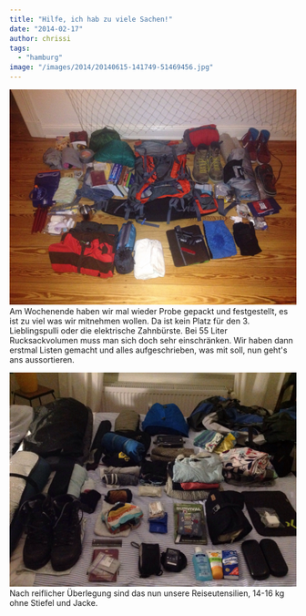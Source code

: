 ```yaml
---
title: "Hilfe, ich hab zu viele Sachen!"
date: "2014-02-17"
author: chrissi
tags: 
  - "hamburg"
image: "/images/2014/20140615-141749-51469456.jpg"
---
```


![20140218-001947.jpg](images/2014/20140218-001947.jpg)
Am Wochenende haben wir mal wieder Probe gepackt und festgestellt, es ist zu viel was wir mitnehmen wollen. Da ist kein Platz für den 3. Lieblingspulli oder die elektrische Zahnbürste. Bei 55 Liter Rucksackvolumen muss man sich doch sehr einschränken. Wir haben dann erstmal Listen gemacht und alles aufgeschrieben, was mit soll, nun geht's ans aussortieren.

![20140218-001953.jpg](images/2014/20140218-001953.jpg)
Nach reiflicher Überlegung sind das nun unsere Reiseutensilien, 14-16 kg ohne Stiefel und Jacke.
